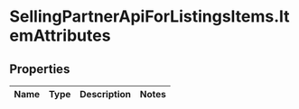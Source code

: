 # SellingPartnerApiForListingsItems.ItemAttributes

## Properties
Name | Type | Description | Notes
------------ | ------------- | ------------- | -------------



